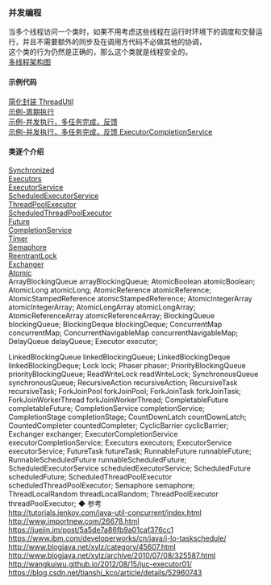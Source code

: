 ### 并发编程   
当多个线程访问一个类时，如果不用考虑这些线程在运行时环境下的调度和交替运行，并且不需要额外的同步及在调用方代码不必做其他的协调，  
这个类的行为仍然是正确的，那么这个类就是线程安全的。  
[多线程架构图](ImageFiles/MT_001.png)  
#### 示例代码  
[简化封装 ThreadUtil](library/ThreadUtil.md)  
[示例-周期执行](sample/ses_01.md)   
[示例-并发执行，多任务完成，反馈](sample/es_01.md)   
[示例-并发执行，多任务完成，反馈 ExecutorCompletionService](sample/es_01.md)   
#### 类逐个介绍  
[Synchronized](library/synchronized.md)  
[Executors](library/Executors.md)  
[ExecutorService](library/ExecutorService.md)  
[ScheduledExecutorService](library/ScheduledExecutorService.md)  
[ThreadPoolExecutor](ThreadPoolExecutor/ThreadPoolExecutor.md)  
[ScheduledThreadPoolExecutor](library/ScheduledThreadPoolExecutor.md)  
[Future](library/Future.md)  
[CompletionService](library/CompletionService.md)  
[Timer](library/Timer.md)  
[Semaphore](library/Semaphore.md)  
[ReentrantLock](library/ReentrantLock.md)  
[Exchanger](library/Exchanger.md)  
[Atomic](library/Atomic)  
ArrayBlockingQueue arrayBlockingQueue;
AtomicBoolean atomicBoolean;
AtomicLong atomicLong;
AtomicReference atomicReference;
AtomicStampedReference atomicStampedReference;
AtomicIntegerArray atomicIntegerArray;
AtomicLongArray atomicLongArray;
AtomicReferenceArray atomicReferenceArray;
BlockingQueue blockingQueue;
BlockingDeque blockingDeque;
ConcurrentMap concurrentMap;
ConcurrentNavigableMap concurrentNavigableMap;
DelayQueue delayQueue;
Executor executor;

LinkedBlockingQueue linkedBlockingQueue;
LinkedBlockingDeque linkedBlockingDeque;
Lock lock;
Phaser phaser;
PriorityBlockingQueue priorityBlockingQueue;
ReadWriteLock readWriteLock;
SynchronousQueue synchronousQueue;
RecursiveAction recursiveAction;
RecursiveTask recursiveTask;
ForkJoinPool forkJoinPool;
ForkJoinTask forkJoinTask;
ForkJoinWorkerThread forkJoinWorkerThread;
CompletableFuture completableFuture;
CompletionService completionService;
CompletionStage completionStage;
CountDownLatch countDownLatch;
CountedCompleter countedCompleter;
CyclicBarrier cyclicBarrier;
Exchanger exchanger;
ExecutorCompletionService executorCompletionService;
Executors executors;
ExecutorService executorService;
FutureTask futureTask;
RunnableFuture runnableFuture;
RunnableScheduledFuture runnableScheduledFuture;
ScheduledExecutorService scheduledExecutorService;
ScheduledFuture scheduledFuture;
ScheduledThreadPoolExecutor scheduledThreadPoolExecutor;
Semaphore semaphore;
ThreadLocalRandom threadLocalRandom;
ThreadPoolExecutor threadPoolExecutor;
◆ 参考  
http://tutorials.jenkov.com/java-util-concurrent/index.html  
http://www.importnew.com/26678.html  
https://juejin.im/post/5a5de7a86fb9a01caf376cc1  
https://www.ibm.com/developerworks/cn/java/j-lo-taskschedule/  
http://www.blogjava.net/xylz/category/45607.html  
http://www.blogjava.net/xylz/archive/2010/07/08/325587.html  
http://wangkuiwu.github.io/2012/08/15/juc-executor01/  
https://blog.csdn.net/tianshi_kco/article/details/52960743  

